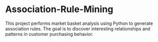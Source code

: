 # Association-Rule-Mining
This project performs market basket analysis using Python to generate association rules. The goal is to discover interesting relationships and patterns in customer purchasing behavior.
